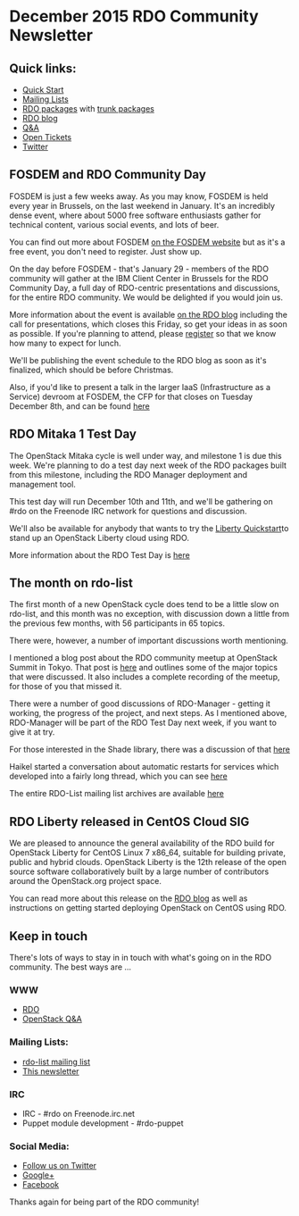 # December 2015 RDO Community Newsletter

## Quick links:

* [Quick Start](http://rdoproject.org/quickstart)
* [Mailing Lists](http://rdoproject.org/community/mailing-lists/)
* [RDO packages](http://rdoproject.org/repos/) with [trunk packages](http://rdoproject.org/repos/openstack/openstack-trunk/)
* [RDO blog](http://rdoproject.org/blog)
* [Q&A](http://ask.openstack.org/)
* [Open Tickets](http://tm3.org/rdobugs)
* [Twitter](http://twitter.com/rdocommunity)

## FOSDEM and RDO Community Day

FOSDEM is just a few weeks away. As you may know, FOSDEM is held every
year in Brussels, on the last weekend in January. It's an incredibly
dense event, where about 5000 free software enthusiasts gather for
technical content, various social events, and lots of beer.

You can find out more about FOSDEM [on the FOSDEM website](https://fosdem.org/2016/) but as
it's a free event, you don't need to register. Just show up.

On the day before FOSDEM - that's January 29 - members of the RDO
community will gather at the IBM Client Center in Brussels for the RDO
Community Day, a full day of RDO-centric presentations and
discussions, for the entire RDO community. We would be delighted if
you would join us.

More information about the event is available [on the RDO blog](https://www.rdoproject.org/blog/2015/11/rdo-community-day-fosdem/)
including the call for presentations, which closes this Friday, so get
your ideas in as soon as possible. If you're planning to attend,
please [register](http://tm3.org/rdo-fosdem-16) so that we know how
many to expect for lunch.

We'll be publishing the event schedule to the RDO blog as soon as it's
finalized, which should be before Christmas.

Also, if you'd like to present a talk in the larger IaaS
(Infrastructure as a Service) devroom at FOSDEM, the CFP for that 
closes on Tuesday December 8th, and can be found [here](https://lists.fosdem.org/pipermail/fosdem/2015-October/002197.html)

## RDO Mitaka 1 Test Day

The OpenStack Mitaka cycle is well under way, and milestone 1 is due
this week. We're planning to do a test day next week of the RDO
packages built from this milestone, including the RDO Manager
deployment and management tool.

This test day will run December 10th and 11th, and we'll be gathering
on #rdo on the Freenode IRC network for questions and discussion.

We'll also be available for anybody that wants to try the [Liberty Quickstart](http://rdoproject.org/quickstart/)to stand up an OpenStack Liberty cloud using RDO.

More information about the RDO Test Day is [here](https://www.rdoproject.org/testday/rdo-test-day-mitaka-01/)

## The month on rdo-list

The first month of a new OpenStack cycle does tend to be a little slow
on rdo-list, and this month was no exception, with discussion down a
little from the previous few months, with 56 participants in 65
topics.

There were, however, a number of important discussions worth mentioning.

I mentioned a blog post about the RDO community meetup at OpenStack
Summit in Tokyo. That post is [here](https://www.rdoproject.org/blog/2015/11/community-meetup-at-openstack-tokyo/)
and outlines some of the major topics that were discussed. It also
includes a complete recording of the meetup, for those of you that
missed it.

There were a number of good discussions of RDO-Manager - getting it
working, the progress of the project, and next steps. As I mentioned
above, RDO-Manager will be part of the RDO Test Day next week, if you
want to give it at try.

For those interested in the Shade library, there was a discussion of
that [here](https://www.redhat.com/archives/rdo-list/2015-November/msg00054.html)

Haikel started a conversation about automatic restarts for services
which developed into a fairly long thread, which you can see [here](https://www.redhat.com/archives/rdo-list/2015-November/msg00101.html)

The entire RDO-List mailing list archives are available [here](https://www.redhat.com/archives/rdo-list/index.html)

## RDO Liberty released in CentOS Cloud SIG

We are pleased to announce the general availability of the RDO build
for OpenStack Liberty for CentOS Linux 7 x86_64, suitable for building
private, public and hybrid clouds. OpenStack Liberty is the 12th
release of the open source software collaboratively built by a large
number of contributors around the OpenStack.org project space.

You can read more about this release on the [RDO blog](https://www.rdoproject.org/blog/2015/10/rdo-liberty-released-in-centos-cloud-sig/)
as well as instructions on getting started deploying OpenStack on
CentOS using RDO.

## Keep in touch 

There's lots of ways to stay in in touch with what's going on in the
RDO community. The best ways are ...

### WWW 
* [RDO](http://rdoproject.org/)
* [OpenStack Q&A](http://ask.openstack.org/ )

### Mailing Lists: 
* [rdo-list mailing list](http://www.redhat.com/mailman/listinfo/rdo-list )
* [This newsletter](http://www.redhat.com/mailman/listinfo/rdo-newsletter )

### IRC 
* IRC - #rdo on Freenode.irc.net
* Puppet module development - #rdo-puppet

### Social Media: 
* [Follow us on Twitter](http://twitter.com/rdocommunity )
* [Google+](http://tm3.org/rdogplus )
* [Facebook](http://facebook.com/rdocommunity)

Thanks again for being part of the RDO community!

